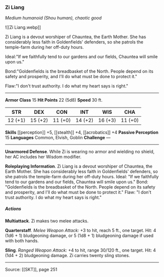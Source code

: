 ### Zi Liang
_Medium humanoid (Shou human), chaotic good_

![[Zi Liang.webp]]

Zi Liang is a devout worshiper of Chauntea, the Earth Mother. She has considerably less faith in Goldenfields' defenders, so she patrols the temple-farm during her off-duty hours.

Ideal:"If we faithfully tend to our gardens and our fields, Chauntea will smile upon us."

Bond:"Goldenfields is the breadbasket of the North. People depend on its safety and prosperity, and I'll do what must be done to protect it."

Flaw:"I don't trust authority. I do what my heart says is right."






---

**Armor Class** 15
**Hit Points** 22 (5d8)
**Speed** 30 ft.

| STR     | DEX     | CON     | INT     | WIS     | CHA     |
|---------|---------|---------|---------|---------|---------|
| 12 (+1) | 15 (+2) | 11 (+0) | 14 (+2) | 16 (+3) | 11 (+0) |

**Skills** [[perception]] +5, [[stealth]] +4, [[acrobatics]] +4
**Passive Perception** 15
**Languages** Common, Elvish, Goblin
**Challenge** —

---

**Unarmored Defense**. While Zi is wearing no armor and wielding no shield, her AC includes her Wisdom modifier.

**Roleplaying Information**. Zi Liang is a devout worshiper of Chauntea, the Earth Mother. She has considerably less faith in Goldenfields' defenders, so she patrols the temple-farm during her off-duty hours. Ideal: "If we faithfully tend to our gardens and our fields, Chauntea will smile upon us." Bond: "Goldenfields is the breadbasket of the North. People depend on its safety and prosperity, and I'll do what must be done to protect it." Flaw: "I don't trust authority. I do what my heart says is right."

##### Actions
**Multiattack**. Zi makes two melee attacks.

**Quarterstaff**. _Melee Weapon Attack:_ +3 to hit, reach 5 ft., one target. Hit: 4 (1d6 + 1) bludgeoning damage, or 5 (1d8 + 1) bludgeoning damage if used with both hands.

**Sling**. _Ranged Weapon Attack:_ +4 to hit, range 30/120 ft., one target. Hit: 4 (1d4 + 2) bludgeoning damage. Zi carries twenty sling stones.


---

Source: [[SKT]], page 251